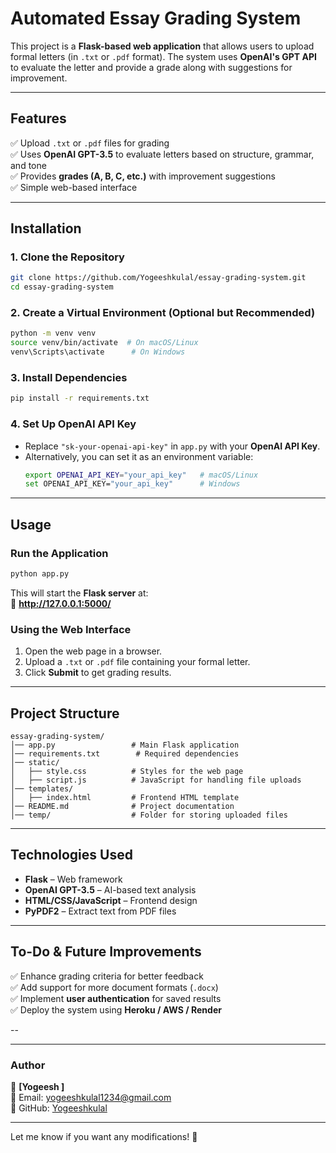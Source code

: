 
# **Automated Essay Grading System**  

This project is a **Flask-based web application** that allows users to upload formal letters (in `.txt` or `.pdf` format). The system uses **OpenAI's GPT API** to evaluate the letter and provide a grade along with suggestions for improvement.  

---

## **Features**  
✅ Upload `.txt` or `.pdf` files for grading  
✅ Uses **OpenAI GPT-3.5** to evaluate letters based on structure, grammar, and tone  
✅ Provides **grades (A, B, C, etc.)** with improvement suggestions  
✅ Simple web-based interface  

---

## **Installation**  

### **1. Clone the Repository**  
```sh
git clone https://github.com/Yogeeshkulal/essay-grading-system.git
cd essay-grading-system
```

### **2. Create a Virtual Environment (Optional but Recommended)**  
```sh
python -m venv venv
source venv/bin/activate  # On macOS/Linux
venv\Scripts\activate      # On Windows
```

### **3. Install Dependencies**  
```sh
pip install -r requirements.txt
```

### **4. Set Up OpenAI API Key**  
- Replace `"sk-your-openai-api-key"` in `app.py` with your **OpenAI API Key**.  
- Alternatively, you can set it as an environment variable:  
  ```sh
  export OPENAI_API_KEY="your_api_key"   # macOS/Linux
  set OPENAI_API_KEY="your_api_key"      # Windows
  ```

---

## **Usage**  

### **Run the Application**  
```sh
python app.py
```
This will start the **Flask server** at:  
📌 **http://127.0.0.1:5000/**  

### **Using the Web Interface**  
1. Open the web page in a browser.  
2. Upload a `.txt` or `.pdf` file containing your formal letter.  
3. Click **Submit** to get grading results.  

---

## **Project Structure**  

```
essay-grading-system/
│── app.py                 # Main Flask application  
│── requirements.txt        # Required dependencies  
│── static/  
│   ├── style.css          # Styles for the web page  
│   ├── script.js          # JavaScript for handling file uploads  
│── templates/  
│   ├── index.html         # Frontend HTML template  
│── README.md              # Project documentation  
│── temp/                  # Folder for storing uploaded files  
```

---

## **Technologies Used**  

- **Flask** – Web framework  
- **OpenAI GPT-3.5** – AI-based text analysis  
- **HTML/CSS/JavaScript** – Frontend design  
- **PyPDF2** – Extract text from PDF files  

---

## **To-Do & Future Improvements**  

✅ Enhance grading criteria for better feedback  
✅ Add support for more document formats (`.docx`)  
✅ Implement **user authentication** for saved results  
✅ Deploy the system using **Heroku / AWS / Render**  

--

---

### **Author**  
👤 **[Yogeesh ]**  
📧 Email: yogeeshkulal1234@gmail.com  
🔗 GitHub: [Yogeeshkulal](https://github.com/Yogeeshkulal)  

---

Let me know if you want any modifications! 🚀